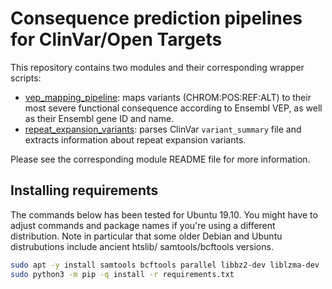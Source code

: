 # Consequence prediction pipelines for ClinVar/Open Targets

This repository contains two modules and their corresponding wrapper scripts:
* [vep_mapping_pipeline](vep_mapping_pipeline): maps variants (CHROM:POS:REF:ALT) to their most severe functional
  consequence according to Ensembl VEP, as well as their Ensembl gene ID and name.
* [repeat_expansion_variants](repeat_expansion_variants): parses ClinVar `variant_summary` file and extracts
  information about repeat expansion variants.

Please see the corresponding module README file for more information.

## Installing requirements

The commands below has been tested for Ubuntu 19.10. You might have to adjust commands and package names if you're using
a different distribution. Note in particular that some older Debian and Ubuntu distrubutions include ancient htslib/
samtools/bcftools versions.

```bash
sudo apt -y install samtools bcftools parallel libbz2-dev liblzma-dev
sudo python3 -m pip -q install -r requirements.txt
```